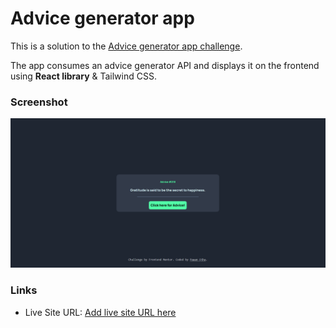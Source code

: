 # Advice generator app

This is a solution to the [Advice generator app challenge](https://www.frontendmentor.io/challenges/advice-generator-app-QdUG-13db).

The app consumes an advice generator API and displays it on the frontend using **React library** & Tailwind CSS.

### Screenshot

![](./image.png)

### Links

- Live Site URL: [Add live site URL here](https://your-live-site-url.com)
